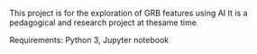 This project is for the exploration of GRB features using AI
It is a pedagogical and research project at thesame time

Requirements: Python 3, Jupyter notebook
